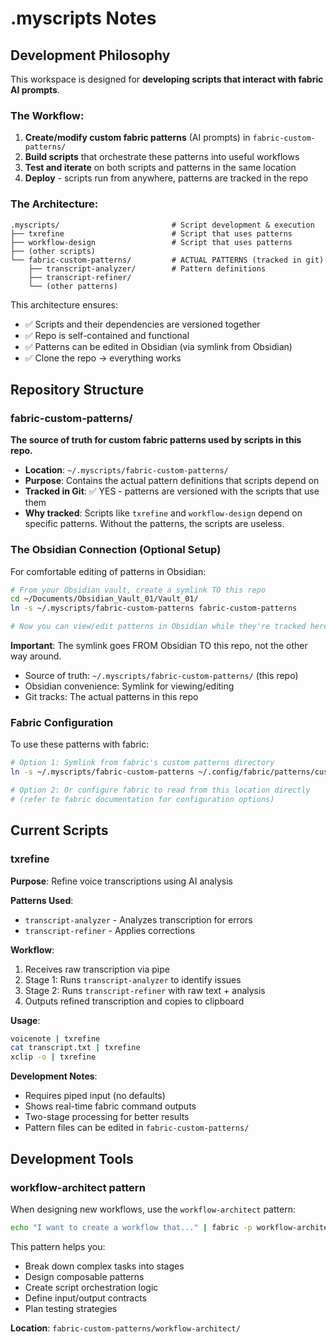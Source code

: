 # .myscripts Notes

## Development Philosophy

This workspace is designed for **developing scripts that interact with fabric AI prompts**.

### The Workflow:
1. **Create/modify custom fabric patterns** (AI prompts) in `fabric-custom-patterns/`
2. **Build scripts** that orchestrate these patterns into useful workflows
3. **Test and iterate** on both scripts and patterns in the same location
4. **Deploy** - scripts run from anywhere, patterns are tracked in the repo

### The Architecture:
```
.myscripts/                         # Script development & execution
├── txrefine                        # Script that uses patterns
├── workflow-design                 # Script that uses patterns
├── (other scripts)
└── fabric-custom-patterns/         # ACTUAL PATTERNS (tracked in git)
    ├── transcript-analyzer/        # Pattern definitions
    ├── transcript-refiner/
    └── (other patterns)
```

This architecture ensures:
- ✅ Scripts and their dependencies are versioned together
- ✅ Repo is self-contained and functional
- ✅ Patterns can be edited in Obsidian (via symlink from Obsidian)
- ✅ Clone the repo → everything works

## Repository Structure

### fabric-custom-patterns/
**The source of truth for custom fabric patterns used by scripts in this repo.**

- **Location**: `~/.myscripts/fabric-custom-patterns/`
- **Purpose**: Contains the actual pattern definitions that scripts depend on
- **Tracked in Git**: ✅ YES - patterns are versioned with the scripts that use them
- **Why tracked**: Scripts like `txrefine` and `workflow-design` depend on specific patterns. Without the patterns, the scripts are useless.

### The Obsidian Connection (Optional Setup)

For comfortable editing of patterns in Obsidian:

```bash
# From your Obsidian vault, create a symlink TO this repo
cd ~/Documents/Obsidian_Vault_01/Vault_01/
ln -s ~/.myscripts/fabric-custom-patterns fabric-custom-patterns

# Now you can view/edit patterns in Obsidian while they're tracked here
```

**Important**: The symlink goes FROM Obsidian TO this repo, not the other way around.
- Source of truth: `~/.myscripts/fabric-custom-patterns/` (this repo)
- Obsidian convenience: Symlink for viewing/editing
- Git tracks: The actual patterns in this repo

### Fabric Configuration

To use these patterns with fabric:

```bash
# Option 1: Symlink from fabric's custom patterns directory
ln -s ~/.myscripts/fabric-custom-patterns ~/.config/fabric/patterns/custom

# Option 2: Or configure fabric to read from this location directly
# (refer to fabric documentation for configuration options)
```

## Current Scripts

### txrefine
**Purpose**: Refine voice transcriptions using AI analysis

**Patterns Used**: 
- `transcript-analyzer` - Analyzes transcription for errors
- `transcript-refiner` - Applies corrections

**Workflow**:
1. Receives raw transcription via pipe
2. Stage 1: Runs `transcript-analyzer` to identify issues
3. Stage 2: Runs `transcript-refiner` with raw text + analysis
4. Outputs refined transcription and copies to clipboard

**Usage**:
```bash
voicenote | txrefine
cat transcript.txt | txrefine
xclip -o | txrefine
```

**Development Notes**:
- Requires piped input (no defaults)
- Shows real-time fabric command outputs
- Two-stage processing for better results
- Pattern files can be edited in `fabric-custom-patterns/`

## Development Tools

### workflow-architect pattern
When designing new workflows, use the `workflow-architect` pattern:

```bash
echo "I want to create a workflow that..." | fabric -p workflow-architect
```

This pattern helps you:
- Break down complex tasks into stages
- Design composable patterns
- Create script orchestration logic
- Define input/output contracts
- Plan testing strategies

**Location**: `fabric-custom-patterns/workflow-architect/`
